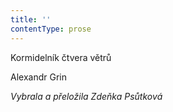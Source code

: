 ```yaml
---
title: ''
contentType: prose
---
```


Kormidelník čtvera větrů

Alexandr Grin

_Vybrala a přeložila Zdeňka Psůtková_
